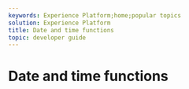 ```yaml
---
keywords: Experience Platform;home;popular topics
solution: Experience Platform
title: Date and time functions
topic: developer guide
---
```


# Date and time functions